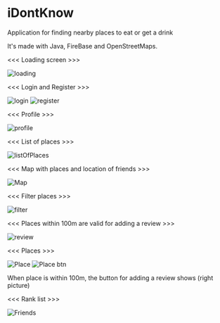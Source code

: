 # iDontKnow
Application for finding nearby places to eat or get a drink

It's made with Java, FireBase and OpenStreetMaps.


<<< Loading screen >>>

![loading](https://user-images.githubusercontent.com/39527815/86063155-8b06cd80-ba6a-11ea-9fb3-32712872cc99.png)

<<< Login and Register >>>

![login](https://user-images.githubusercontent.com/39527815/86063163-8fcb8180-ba6a-11ea-8c42-6753b4030c20.png) ![register](https://user-images.githubusercontent.com/39527815/86063166-91954500-ba6a-11ea-9eb7-2338f8b868ac.png)

<<< Profile >>>

![profile](https://user-images.githubusercontent.com/39527815/86063158-8d692780-ba6a-11ea-8c1a-ecab62ced0f5.png)

<<< List of places >>>

![listOfPlaces](https://user-images.githubusercontent.com/39527815/86063189-9eb23400-ba6a-11ea-80a0-2eb73e7c8a36.png)

<<< Map with places and location of friends >>>

![Map](https://user-images.githubusercontent.com/39527815/86063362-ff417100-ba6a-11ea-993b-6cacb8f073b2.png)

<<< Filter places >>>

![filter](https://user-images.githubusercontent.com/39527815/86063372-04062500-ba6b-11ea-8665-78768bbd44a2.png)

<<< Places within 100m are valid for adding a review >>>

![review](https://user-images.githubusercontent.com/39527815/86063384-08cad900-ba6b-11ea-9f9b-408270eb96d6.png)

<<< Places >>>

![Place](https://user-images.githubusercontent.com/39527815/86063388-0bc5c980-ba6b-11ea-9c94-bec1f2bde3d3.png)
![Place btn](https://user-images.githubusercontent.com/39527815/86063397-0e282380-ba6b-11ea-8e03-f08309b2053c.png)

When place is within 100m, the button for adding a review shows (right picture)

<<< Rank list >>>

![Friends](https://user-images.githubusercontent.com/39527815/86063458-3879e100-ba6b-11ea-81da-ded62467e1c0.png)
